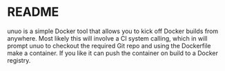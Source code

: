 # README

unuo is a simple Docker tool that allows you to kick off Docker builds from 
anywhere. Most likely this will involve a CI system calling, which in will 
prompt unuo to checkout the required Git repo and using the Dockerfile make a 
container. If you like it can push the container on build to a Docker registry.


